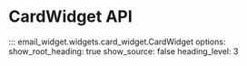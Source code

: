 # CardWidget API

::: email_widget.widgets.card_widget.CardWidget
    options:
        show_root_heading: true
        show_source: false
        heading_level: 3
